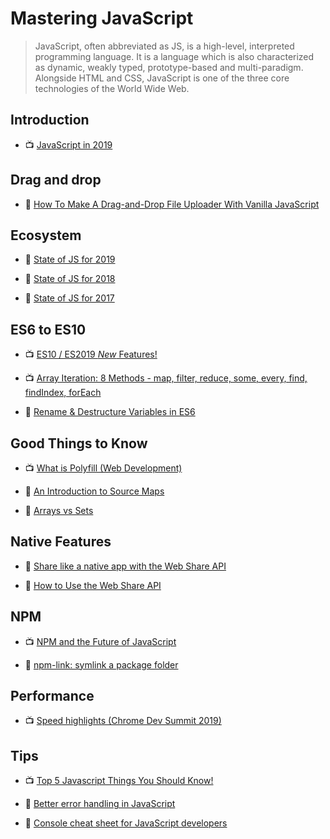 # Mastering JavaScript

> JavaScript, often abbreviated as JS, is a high-level, interpreted programming language. It is a language which is also characterized as dynamic, weakly typed, prototype-based and multi-paradigm. Alongside HTML and CSS, JavaScript is one of the three core technologies of the World Wide Web.

## Introduction

- 📺 [JavaScript in 2019](https://youtu.be/cS6Txwk8Q-Q)

## Drag and drop

- 📖 [How To Make A Drag-and-Drop File Uploader With Vanilla JavaScript](https://www.smashingmagazine.com/2018/01/drag-drop-file-uploader-vanilla-js/)

## Ecosystem

- 📖 [State of JS for 2019](https://2019.stateofjs.com/)

- 📖 [State of JS for 2018](https://2018.stateofjs.com/introduction/)

- 📖 [State of JS for 2017](https://2017.stateofjs.com/2017/introduction)

## ES6 to ES10

- 📺 [ES10 / ES2019 _New_ Features!](https://www.youtube.com/watch?v=eps-J_p4eQY)

- 📺 [Array Iteration: 8 Methods - map, filter, reduce, some, every, find, findIndex, forEach](https://www.youtube.com/watch?v=Urwzk6ILvPQ)

- 📖 [Rename & Destructure Variables in ES6](https://wesbos.com/destructuring-renaming)

## Good Things to Know

- 📺 [What is Polyfill (Web Development)](https://www.youtube.com/watch?v=saewjAZlwlg)

- 📖 [An Introduction to Source Maps](https://blog.teamtreehouse.com/introduction-source-maps)

- 📖 [Arrays vs Sets](https://www.frontendmayhem.com/javascript-arrays-vs-sets/)

## Native Features

- 📖 [Share like a native app with the Web Share API](https://web.dev/web-share/)

- 📖 [How to Use the Web Share API](https://css-tricks.com/how-to-use-the-web-share-api/)

## NPM

- 📺 [NPM and the Future of JavaScript](https://www.youtube.com/watch?v=Qa4dxW-Qi2s)

- 📖 [npm-link: symlink a package folder](https://docs.npmjs.com/cli/link.html)

## Performance

- 📺 [Speed highlights (Chrome Dev Summit 2019)](https://www.youtube.com/watch?v=5_Ns2xfBMLw)

## Tips

- 📺 [Top 5 Javascript Things You Should Know!](https://www.youtube.com/watch?v=v0QTqHXiVNw)

- 📖 [Better error handling in JavaScript](https://medium.com/@iaincollins/error-handling-in-javascript-a6172ccdf9af)

- 📖 [Console cheat sheet for JavaScript developers](https://levelup.gitconnected.com/console-cheat-sheet-for-javascript-developers-21f0c49604d4)
